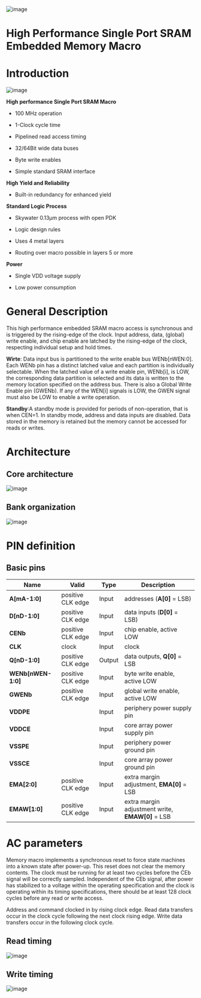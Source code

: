 ![image](https://user-images.githubusercontent.com/109063674/212876112-e7674927-b8ba-4c86-bb95-bc63abd8f3a8.png)


High Performance Single Port SRAM Embedded Memory Macro
=======================================================

Introduction
============
![image](https://user-images.githubusercontent.com/109063674/212876578-ef763627-a0bf-4ba3-b32c-4724484f109e.png)

**High performance Single Port SRAM Macro**


-   100 MHz operation

-   1-Clock cycle time

-   Pipelined read access timing

-   32/64Bit wide data buses

-   Byte write enables

-   Simple standard SRAM interface

**High Yield and Reliability**

-   Built-in redundancy for enhanced yield

**Standard Logic Process**

-   Skywater 0.13µm process with open PDK

-   Logic design rules

-   Uses 4 metal layers

-   Routing over macro possible in layers 5 or more

**Power**

-   Single VDD voltage supply

-   Low power consumption

General Description
===================

This high performance embedded SRAM macro access is synchronous and is triggered
by the rising-edge of the clock. Input address, data, (global) write enable, and
chip enable are latched by the rising-edge of the clock, respecting individual
setup and hold times.

**Wirte**: Data input bus is partitioned to the write enable bus WENb[nWEN:0].
Each WENb pin has a distinct latched value and each partition is individually
selectable. When the latched value of a write enable pin, WENb[i], is LOW, the
corresponding data partition is selected and its data is written to the memory
location specified on the address bus. There is also a Global Write Enable pin
(GWENb). If any of the WEN[i] signals is LOW, the GWEN signal must also be LOW
to enable a write operation.

**Standby**:A standby mode is provided for periods of non-operation, that is
when CEN=1. In standby mode, address and data inputs are disabled. Data stored
in the memory is retained but the memory cannot be accessed for reads or writes.

Architecture
============

Core architecture
-----------------

![image](https://user-images.githubusercontent.com/109063674/212876789-048e96a1-9d37-4b6c-9dc0-38d0d2b9d145.png)

Bank organization 
------------------

![image](https://user-images.githubusercontent.com/109063674/212876879-babf7ccb-1b52-458f-8736-f0534254fe6c.png)

PIN definition
==============

Basic pins
----------

| **Name**           | **Valid**         | **Type** | **Description**                                  |
|--------------------|-------------------|----------|--------------------------------------------------|
| **A[mA-1:0]**      | positive CLK edge | Input    | addresses (**A[0]** = LSB)                       |
| **D[nD-1:0]**      | positive CLK edge | Input    | data inputs (**D[0]** = LSB)                     |
| **CENb**           | positive CLK edge | Input    | chip enable, active LOW                          |
| **CLK**            | clock             | Input    | clock                                            |
| **Q[nD-1:0]**      | positive CLK edge | Output   | data outputs, **Q[0]** = LSB                     |
| **WENb[nWEN-1:0]** | positive CLK edge | Input    | byte write enable, active LOW                    |
| **GWENb**          | positive CLK edge | Input    | global write enable, active LOW                  |
| **VDDPE**          |                   | Input    | periphery power supply pin                       |
| **VDDCE**          |                   | Input    | core array power supply pin                      |
| **VSSPE**          |                   | Input    | periphery power ground pin                       |
| **VSSCE**          |                   | Input    | core array power ground pin                      |
| **EMA[2:0]**       | positive CLK edge | Input    | extra margin adjustment, **EMA[0]** = LSB        |
| **EMAW[1:0]**      | positive CLK edge | Input    | extra margin adjustment write, **EMAW[0]** = LSB |

AC parameters
=============

Memory macro implements a synchronous reset to force state machines into a known
state after power-up. This reset does not clear the memory contents. The clock
must be running for at least two cycles before the CEb signal will be correctly
sampled. Independent of the CEb signal, after power has stabilized to a voltage
within the operating specification and the clock is operating within its timing
specifications, there should be at least 128 clock cycles before any read or
write access.

Address and command clocked in by rising clock edge. Read data transfers occur
in the clock cycle following the next clock rising edge. Write data transfers
occur in the following clock cycle.

Read timing
-----------

![image](https://user-images.githubusercontent.com/109063674/212876957-5c6ed26e-61f7-42d0-8d52-f0c035c69863.png)

Write timing
------------

![image](https://user-images.githubusercontent.com/109063674/212876999-85237aba-dc0e-4c95-8317-415a575c3d4f.png)
